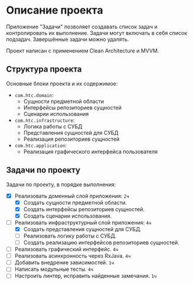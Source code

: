 # Описание проекта

Приложение "Задачи" позволяет создавать список задач и контролировать их выполнение. Задачи могут включать в себя список подзадач. Завершённые задачи можно удалять.

Проект написан с применением Clean Architecture и MVVM.

## Структура проекта

Основные блоки проекта и их содержимое:

- `com.htc.domain`:
  - Сущности предметной области
  - Интерфейсы репозиториев сущностей
  - Сценарии использования
- `com.htc.infrastructure`:
  - Логика работы с СУБД
  - Представления сущностей для СУБД
  - Реализация репозиториев сущностей
- `com.htc.application`:
  - Реализация графического интерфейса пользователя

## Задачи по проекту

Задачи по проекту, в порядке выполнения:

- [x] Реализовать доменный слой приложения: `2ч`
  - [x] Создать сущности предметной области.
  - [x] Создать интерфейсы репозиториев сущностей.
  - [x] Создать сценарии использования.
- [ ] Реализовать инфраструктурный слой приложения: `4ч`
  - [x] Создать представления сущностей для СУБД.
  - [ ] Реализовать логику работы с СУБД.
  - [ ] Создать реализацию интерфейсов репозиториев сущностей.
- [ ] Реализовать графический интерфейс. `4ч`
- [ ] Реализовать асинхронность через RxJava. `4ч`
- [ ] Добавить внедрение зависимостей. `1ч`
- [ ] Написать модульные тесты. `4ч`
- [ ] Настроить линтер, исправить найденные замечания. `1ч`